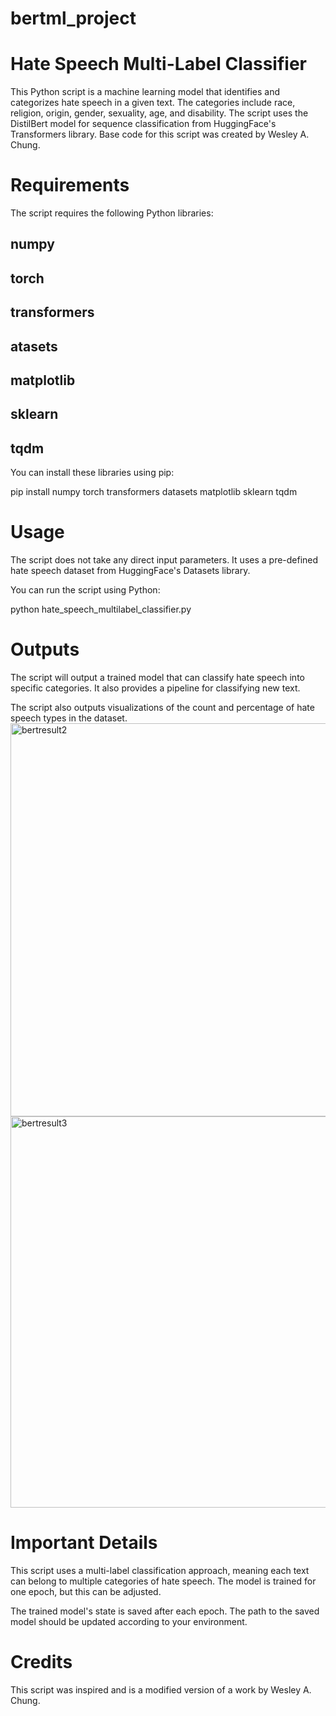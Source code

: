 # bertml_project

# Hate Speech Multi-Label Classifier
This Python script is a machine learning model that identifies and categorizes hate speech in a given text. The categories include race, religion, origin, gender, sexuality, age, and disability. The script uses the DistilBert model for sequence classification from HuggingFace's Transformers library. Base code for this script was created by Wesley A. Chung.

# Requirements
The script requires the following Python libraries:

## numpy
## torch
## transformers
## atasets
## matplotlib
## sklearn
## tqdm 

You can install these libraries using pip:

pip install numpy torch transformers datasets matplotlib sklearn tqdm

# Usage
The script does not take any direct input parameters. It uses a pre-defined hate speech dataset from HuggingFace's Datasets library.

You can run the script using Python:

python hate_speech_multilabel_classifier.py

# Outputs
The script will output a trained model that can classify hate speech into specific categories. It also provides a pipeline for classifying new text.

The script also outputs visualizations of the count and percentage of hate speech types in the dataset.
<img width="629" alt="bertresult2" src="https://github.com/eugenefauntleroy/bertml_project/assets/51951486/99c370e5-a1e2-41bd-8bf1-8ed1d6bdde68">
<img width="626" alt="bertresult3" src="https://github.com/eugenefauntleroy/bertml_project/assets/51951486/a9f6ccde-e446-4790-a2b7-945b8ce9b40a">


# Important Details
This script uses a multi-label classification approach, meaning each text can belong to multiple categories of hate speech. The model is trained for one epoch, but this can be adjusted.

The trained model's state is saved after each epoch. The path to the saved model should be updated according to your environment.

# Credits
This script was inspired and is a modified version of a work by Wesley A. Chung.

